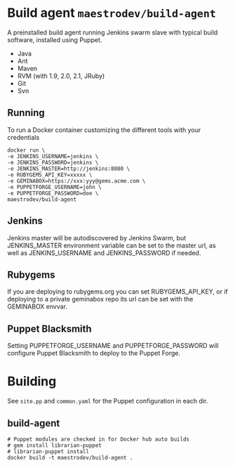 # Build agent `maestrodev/build-agent`

A preinstalled build agent running Jenkins swarm slave with typical build software, installed using Puppet.

* Java
* Ant
* Maven
* RVM (with 1.9, 2.0, 2.1, JRuby)
* Git
* Svn

## Running

To run a Docker container customizing the different tools with your credentials

    docker run \
    -e JENKINS_USERNAME=jenkins \
    -e JENKINS_PASSWORD=jenkins \
    -e JENKINS_MASTER=http://jenkins:8080 \
    -e RUBYGEMS_API_KEY=xxxxx \
    -e GEMINABOX=https://xxx:yyy@gems.acme.com \
    -e PUPPETFORGE_USERNAME=john \
    -e PUPPETFORGE_PASSWORD=doe \
    maestrodev/build-agent

## Jenkins

Jenkins master will be autodiscovered by Jenkins Swarm, but JENKINS_MASTER environment variable can be set to the master url, as well as JENKINS_USERNAME and JENKINS_PASSWORD if needed.

## Rubygems

If you are deploying to rubygems.org you can set RUBYGEMS_API_KEY, or if deploying to a private geminabox repo its url can be set with the GEMINABOX envvar.

## Puppet Blacksmith

Setting PUPPETFORGE_USERNAME and PUPPETFORGE_PASSWORD will configure Puppet Blacksmith to deploy to the Puppet Forge.


# Building

See `site.pp` and `common.yaml` for the Puppet configuration in each dir.

## build-agent

    # Puppet modules are checked in for Docker hub auto builds
    # gem install librarian-puppet
    # librarian-puppet install
    docker build -t maestrodev/build-agent .
